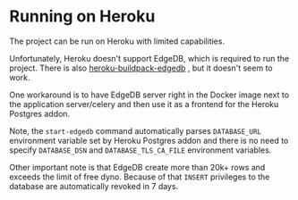 # Running on Heroku

The project can be run on Heroku with limited capabilities.

Unfortunately, Heroku doesn't support EdgeDB, which is required to run the
project. There is also
[heroku-buildpack-edgedb](https://elements.heroku.com/buildpacks/edgedb/heroku-buildpack-edgedb)
, but it doesn't seem to work.

One workaround is to have EdgeDB server right in the Docker image next to the
application server/celery and then use it as a frontend for the Heroku Postgres
addon.

Note, the `start-edgedb` command automatically parses `DATABASE_URL` environment
variable set by Heroku Postgres addon and there is no need to specify
`DATABASE_DSN` and `DATABASE_TLS_CA_FILE` environment variables.

Other important note is that EdgeDB create more than 20k+ rows and exceeds
the limit of free dyno. Because of that `INSERT` privileges to the database are
automatically revoked in 7 days.
